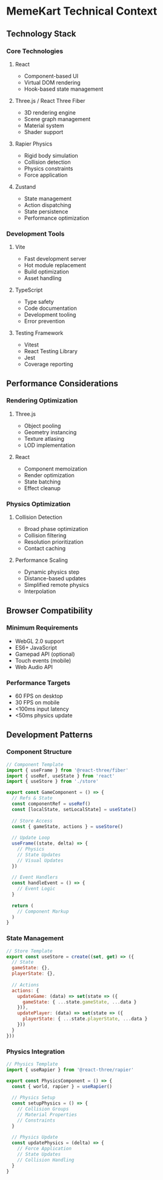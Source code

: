 # MemeKart Technical Context

## Technology Stack

### Core Technologies
1. React
   - Component-based UI
   - Virtual DOM rendering
   - Hook-based state management

2. Three.js / React Three Fiber
   - 3D rendering engine
   - Scene graph management
   - Material system
   - Shader support

3. Rapier Physics
   - Rigid body simulation
   - Collision detection
   - Physics constraints
   - Force application

4. Zustand
   - State management
   - Action dispatching
   - State persistence
   - Performance optimization

### Development Tools
1. Vite
   - Fast development server
   - Hot module replacement
   - Build optimization
   - Asset handling

2. TypeScript
   - Type safety
   - Code documentation
   - Development tooling
   - Error prevention

3. Testing Framework
   - Vitest
   - React Testing Library
   - Jest
   - Coverage reporting

## Performance Considerations

### Rendering Optimization
1. Three.js
   - Object pooling
   - Geometry instancing
   - Texture atlasing
   - LOD implementation

2. React
   - Component memoization
   - Render optimization
   - State batching
   - Effect cleanup

### Physics Optimization
1. Collision Detection
   - Broad phase optimization
   - Collision filtering
   - Resolution prioritization
   - Contact caching

2. Performance Scaling
   - Dynamic physics step
   - Distance-based updates
   - Simplified remote physics
   - Interpolation

## Browser Compatibility

### Minimum Requirements
- WebGL 2.0 support
- ES6+ JavaScript
- Gamepad API (optional)
- Touch events (mobile)
- Web Audio API

### Performance Targets
- 60 FPS on desktop
- 30 FPS on mobile
- <100ms input latency
- <50ms physics update

## Development Patterns

### Component Structure
```javascript
// Component Template
import { useFrame } from '@react-three/fiber'
import { useRef, useState } from 'react'
import { useStore } from './store'

export const GameComponent = () => {
  // Refs & State
  const componentRef = useRef()
  const [localState, setLocalState] = useState()
  
  // Store Access
  const { gameState, actions } = useStore()
  
  // Update Loop
  useFrame((state, delta) => {
    // Physics
    // State Updates
    // Visual Updates
  })
  
  // Event Handlers
  const handleEvent = () => {
    // Event Logic
  }
  
  return (
    // Component Markup
  )
}
```

### State Management
```javascript
// Store Template
export const useStore = create((set, get) => ({
  // State
  gameState: {},
  playerState: {},
  
  // Actions
  actions: {
    updateGame: (data) => set(state => ({
      gameState: { ...state.gameState, ...data }
    })),
    updatePlayer: (data) => set(state => ({
      playerState: { ...state.playerState, ...data }
    }))
  }
}))
```

### Physics Integration
```javascript
// Physics Template
import { useRapier } from '@react-three/rapier'

export const PhysicsComponent = () => {
  const { world, rapier } = useRapier()
  
  // Physics Setup
  const setupPhysics = () => {
    // Collision Groups
    // Material Properties
    // Constraints
  }
  
  // Physics Update
  const updatePhysics = (delta) => {
    // Force Application
    // State Updates
    // Collision Handling
  }
}
``` 